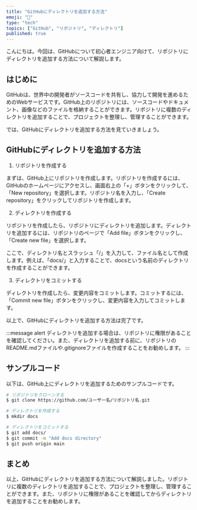 ```yaml
---
title: "GitHubにディレクトリを追加する方法"
emoji: "📁"
type: "tech"
topics: ["GitHub", "リポジトリ", "ディレクトリ"]
published: true
---
```


こんにちは。今回は、GitHubについて初心者エンジニア向けて、リポジトリにディレクトリを追加する方法について解説します。

## はじめに

GitHubは、世界中の開発者がソースコードを共有し、協力して開発を進めるためのWebサービスです。GitHub上のリポジトリには、ソースコードやドキュメント、画像などのファイルを格納することができます。リポジトリに複数のディレクトリを追加することで、プロジェクトを整理し、管理することができます。

では、GitHubにディレクトリを追加する方法を見ていきましょう。

## GitHubにディレクトリを追加する方法

1. リポジトリを作成する

まずは、GitHub上にリポジトリを作成します。リポジトリを作成するには、GitHubのホームページにアクセスし、画面右上の「+」ボタンをクリックして、「New repository」を選択します。リポジトリ名を入力し、「Create repository」をクリックしてリポジトリを作成します。

2. ディレクトリを作成する

リポジトリを作成したら、リポジトリにディレクトリを追加します。ディレクトリを追加するには、リポジトリのページで「Add file」ボタンをクリックし、「Create new file」を選択します。

ここで、ディレクトリ名とスラッシュ「/」を入力して、ファイル名として作成します。例えば、「docs/」と入力することで、docsという名前のディレクトリを作成することができます。

3. ディレクトリをコミットする

ディレクトリを作成したら、変更内容をコミットします。コミットするには、「Commit new file」ボタンをクリックし、変更内容を入力してコミットします。

以上で、GitHubにディレクトリを追加する方法は完了です。

:::message alert
ディレクトリを追加する場合は、リポジトリに権限があることを確認してください。また、ディレクトリを追加する前に、リポジトリのREADME.mdファイルや.gitignoreファイルを作成することをお勧めします。
:::

## サンプルコード

以下は、GitHub上にディレクトリを追加するためのサンプルコードです。

```bash
# リポジトリをクローンする
$ git clone https://github.com/ユーザー名/リポジトリ名.git

# ディレクトリを作成する
$ mkdir docs

# ディレクトリをコミットする
$ git add docs/
$ git commit -m "Add docs directory"
$ git push origin main
```

## まとめ

以上、GitHubにディレクトリを追加する方法について解説しました。リポジトリに複数のディレクトリを追加することで、プロジェクトを整理し、管理することができます。また、リポジトリに権限があることを確認してからディレクトリを追加することをお勧めします。
